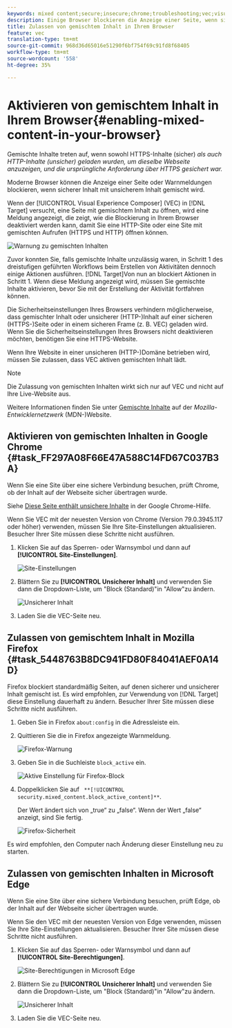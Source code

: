 ```yaml
---
keywords: mixed content;secure;insecure;chrome;troubleshooting;vec;visual experience composer;unsecure;http;https;firefox;internet explorer
description: Einige Browser blockieren die Anzeige einer Seite, wenn sicherer Inhalt mit unsicherem Inhalt gemischt wird.
title: Zulassen von gemischtem Inhalt in Ihrem Browser
feature: vec
translation-type: tm+mt
source-git-commit: 968d36d65016e51290f6bf754f69c91fd8f68405
workflow-type: tm+mt
source-wordcount: '558'
ht-degree: 35%

---
```



# Aktivieren von gemischtem Inhalt in Ihrem Browser{#enabling-mixed-content-in-your-browser}

Gemischte Inhalte treten auf, wenn sowohl HTTPS-Inhalte (sicher) *als auch HTTP-Inhalte (unsicher) geladen wurden, um dieselbe Webseite anzuzeigen, und die ursprüngliche Anforderung über HTTPS gesichert war.*

Moderne Browser können die Anzeige einer Seite oder Warnmeldungen blockieren, wenn sicherer Inhalt mit unsicherem Inhalt gemischt wird.

Wenn der [!UICONTROL Visual Experience Composer] (VEC) in [!DNL Target] versucht, eine Seite mit gemischtem Inhalt zu öffnen, wird eine Meldung angezeigt, die zeigt, wie die Blockierung in Ihrem Browser deaktiviert werden kann, damit Sie eine HTTP-Site oder eine Site mit gemischten Aufrufen (HTTPS und HTTP) öffnen können.

![Warnung zu gemischten Inhalten](/help/c-experiences/c-visual-experience-composer/r-troubleshoot-composer/assets/mixed_content_warning.png)

Zuvor konnten Sie, falls gemischte Inhalte unzulässig waren, in Schritt 1 des dreistufigen geführten Workflows beim Erstellen von Aktivitäten dennoch einige Aktionen ausführen. [!DNL Target]Von nun an blockiert Aktionen in Schritt 1. Wenn diese Meldung angezeigt wird, müssen Sie gemischte Inhalte aktivieren, bevor Sie mit der Erstellung der Aktivität fortfahren können.

Die Sicherheitseinstellungen Ihres Browsers verhindern möglicherweise, dass gemischter Inhalt oder unsicherer (HTTP-)Inhalt auf einer sicheren (HTTPS-)Seite oder in einem sicheren Frame (z. B. VEC) geladen wird. Wenn Sie die Sicherheitseinstellungen Ihres Browsers nicht deaktivieren möchten, benötigen Sie eine HTTPS-Website.

Wenn Ihre Website in einer unsicheren (HTTP-)Domäne betrieben wird, müssen Sie zulassen, dass VEC aktiven gemischten Inhalt lädt.

>[!NOTE]
>
>Die Zulassung von gemischten Inhalten wirkt sich nur auf VEC und nicht auf Ihre Live-Website aus.

Weitere Informationen finden Sie unter [Gemischte Inhalte](https://developer.mozilla.org/en-US/docs/Web/Security/Mixed_content) auf der *Mozilla-Entwicklernetzwerk* (MDN-)Website.

## Aktivieren von gemischten Inhalten in Google Chrome {#task_FF297A08F66E47A588C14FD67C037B3A}

Wenn Sie eine Site über eine sichere Verbindung besuchen, prüft Chrome, ob der Inhalt auf der Webseite sicher übertragen wurde.

Siehe [Diese Seite enthält unsichere Inhalte](https://support.google.com/chrome/answer/1342714?hl=en) in der Google Chrome-Hilfe.

Wenn Sie VEC mit der neuesten Version von Chrome (Version 79.0.3945.117 oder höher) verwenden, müssen Sie Ihre Site-Einstellungen aktualisieren. Besucher Ihrer Site müssen diese Schritte nicht ausführen.

1. Klicken Sie auf das Sperren- oder Warnsymbol und dann auf **[!UICONTROL Site-Einstellungen]**.

   ![Site-Einstellungen](/help/c-experiences/c-visual-experience-composer/r-troubleshoot-composer/assets/site-settings.png)

1. Blättern Sie zu **[!UICONTROL Unsicherer Inhalt]** und verwenden Sie dann die Dropdown-Liste, um &quot;Block (Standard)&quot;in &quot;Allow&quot;zu ändern.

   ![Unsicherer Inhalt](/help/c-experiences/c-visual-experience-composer/r-troubleshoot-composer/assets/insecure-content.png)

1. Laden Sie die VEC-Seite neu.

## Zulassen von gemischtem Inhalt in Mozilla Firefox {#task_5448763B8DC941FD80F84041AEF0A14D}

Firefox blockiert standardmäßig Seiten, auf denen sicherer und unsicherer Inhalt gemischt ist. Es wird empfohlen, zur Verwendung von [!DNL Target] diese Einstellung dauerhaft zu ändern. Besucher Ihrer Site müssen diese Schritte nicht ausführen.

1. Geben Sie in Firefox `about:config` in die Adressleiste ein.
1. Quittieren Sie die in Firefox angezeigte Warnmeldung.

   ![Firefox-Warnung](/help/c-experiences/c-visual-experience-composer/r-troubleshoot-composer/assets/firefox.png)

1. Geben Sie in die Suchleiste `block_active` ein.

   ![Aktive Einstellung für Firefox-Block](/help/c-experiences/c-visual-experience-composer/r-troubleshoot-composer/assets/firefox3.png)

1. Doppelklicken Sie auf ` **[!UICONTROL security.mixed_content.block_active_content]**`.

   Der Wert ändert sich von „true“ zu „false“. Wenn der Wert „false“ anzeigt, sind Sie fertig.

   ![Firefox-Sicherheit](/help/c-experiences/c-visual-experience-composer/r-troubleshoot-composer/assets/firefox2.png)

Es wird empfohlen, den Computer nach Änderung dieser Einstellung neu zu starten.

## Zulassen von gemischten Inhalten in Microsoft Edge

Wenn Sie eine Site über eine sichere Verbindung besuchen, prüft Edge, ob der Inhalt auf der Webseite sicher übertragen wurde.

Wenn Sie den VEC mit der neuesten Version von Edge verwenden, müssen Sie Ihre Site-Einstellungen aktualisieren. Besucher Ihrer Site müssen diese Schritte nicht ausführen.

1. Klicken Sie auf das Sperren- oder Warnsymbol und dann auf **[!UICONTROL Site-Berechtigungen]**.

   ![Site-Berechtigungen in Microsoft Edge](/help/c-experiences/c-visual-experience-composer/r-troubleshoot-composer/assets/ms-edge.png)

1. Blättern Sie zu **[!UICONTROL Unsicherer Inhalt]** und verwenden Sie dann die Dropdown-Liste, um &quot;Block (Standard)&quot;in &quot;Allow&quot;zu ändern.

   ![Unsicherer Inhalt](/help/c-experiences/c-visual-experience-composer/r-troubleshoot-composer/assets/ms-edge-2.png)

1. Laden Sie die VEC-Seite neu.